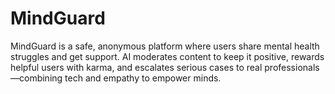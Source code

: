 # MindGuard
MindGuard is a safe, anonymous platform where users share mental health struggles and get support. AI moderates content to keep it positive, rewards helpful users with karma, and escalates serious cases to real professionals—combining tech and empathy to empower minds.
